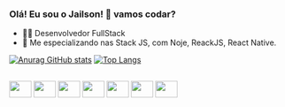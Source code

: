 ### Olá! Eu sou o Jailson! 👋 vamos codar?

- 👨‍💻 Desenvolvedor FullStack
- 🌱 Me especializando nas Stack JS, com Noje, ReackJS, React Native.

[![Anurag GitHub stats](https://github-readme-stats.vercel.app/api/wakatime?username=jailsonh3)](https://github.com/anuraghazra/github-readme-stats)
[![Top Langs](https://github-readme-stats.vercel.app/api/top-langs/?username=jailsonh3&layout=compact&theme=react&langs_count=8)](https://github.com/jailsonh3)

##

<div style="display: inline-block;">
  <img align="center" alt="" height="30" width="40" src='https://cdn.jsdelivr.net/gh/devicons/devicon/icons/nodejs/nodejs-original.svg'>
  <img align="center" alt="" height="30" width="40" src='https://cdn.jsdelivr.net/gh/devicons/devicon/icons/react/react-original.svg'>
  <img align="center" alt="" height="30" width="40" src='https://cdn.jsdelivr.net/gh/devicons/devicon/icons/nextjs/nextjs-original.svg'>
  <img align="center" alt="" height="30" width="40" src='https://cdn.jsdelivr.net/gh/devicons/devicon/icons/typescript/typescript-original.svg'>
  <img align="center" alt="" height="30" width="40" src='https://cdn.jsdelivr.net/gh/devicons/devicon/icons/javascript/javascript-original.svg'>
  <img align="center" alt="" height="30" width="40" src='https://cdn.jsdelivr.net/gh/devicons/devicon/icons/html5/html5-original.svg'>
  <img align="center" alt="" height="30" width="40" src='https://cdn.jsdelivr.net/gh/devicons/devicon/icons/css3/css3-original.svg'>
</div>

##
